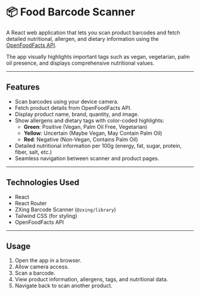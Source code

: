 # 📦 Food Barcode Scanner

A React web application that lets you scan product barcodes and fetch detailed nutritional, allergen, and dietary information using the [OpenFoodFacts API](https://world.openfoodfacts.org/).

The app visually highlights important tags such as vegan, vegetarian, palm oil presence, and displays comprehensive nutritional values.

---

## Features

- Scan barcodes using your device camera.
- Fetch product details from OpenFoodFacts API.
- Display product name, brand, quantity, and image.
- Show allergens and dietary tags with color-coded highlights:
  - **Green**: Positive (Vegan, Palm Oil Free, Vegetarian)
  - **Yellow**: Uncertain (Maybe Vegan, May Contain Palm Oil)
  - **Red**: Negative (Non-Vegan, Contains Palm Oil)
- Detailed nutritional information per 100g (energy, fat, sugar, protein, fiber, salt, etc.)
- Seamless navigation between scanner and product pages.

---

## Technologies Used

- React
- React Router
- ZXing Barcode Scanner (`@zxing/library`)
- Tailwind CSS (for styling)
- OpenFoodFacts API

---

## Usage

1. Open the app in a browser.
2. Allow camera access.
3. Scan a barcode.
4. View product information, allergens, tags, and nutritional data.
5. Navigate back to scan another product.

